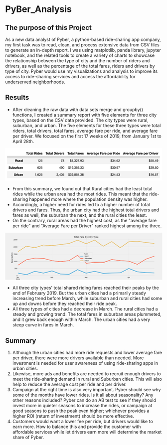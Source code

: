 # PyBer_Analysis


## The purpose of this Project

As a new data analyst of Pyber, a python-based ride-sharing app company, my first task was to read, clean, and process extensive data from CSV files to generate an in-depth report. I was using matplotlib, panda library, jupyter notebook, and the related tools to create a variety of charts to showcase the relationship between the type of city and the number of riders and drivers, as well as the percentage of the total fares, riders and drivers by type of city. Pyber would use my visualizations and analysis to improve its access to ride-sharing services and access the affordability for underserved neighborhoods.


## Results
- After cleaning the raw data with data sets merge and groupby() functions, I created a summary report with five elements for three city types, based on the CSV data provided. The city types were rural, suburban, and urban. The five elements for these three types were total riders, total drivers, total fares, average fare per ride, and average fare per driver. We focused on the first 17 weeks of 2019, from January 1st to April 28th.

![results](analysis/Deliverable_1_result.png)
- From this summary, we found out that Rural cities had the least total rides while the urban area had the most rides. This meant that the ride-sharing happened more where the population density was higher.
- Accordingly, a higher need for rides led to a higher number of total drivers and fares. Thus, the urban city had the highest total drivers and fares as well, the suburban the next, and the rural cities the least.
- On the contrary, rural areas had the highest cost, as the "average fare per ride" and "Average Fare per Driver" ranked highest among the three.

![charts](analysis/PyBer_fare_summary.png)
- All three city types' total shared riding fares reached their peaks by the end of February 2019. But the urban cities had a primarily steady increasing trend before March, while suburban and rural cities had some up and downs before they reached their ride peak.
- All three types of cities had a decrease in March. The rural cities had a steady and growing trend. The total fares in suburban areas plummeted, and it grew back enough within March. The urban cities had a very steep curve in fares in March.

## Summary
1. Although the urban cities had more ride requests and lower average fare per driver, there were more drivers available than needed. More investment is needed for user awareness of using ride-sharing apps in urban cities.
2. Likewise, more ads and benefits are needed to recruit enough drivers to meet the ride-sharing demand in rural and Suburban cities. This will also help to reduce the average cost per ride and per driver.
3. Campaign at the right time is also very important. Pyber should see why some of the months have lower rides. Is it all about seasonality? Any other reasons included? Pyber can do an AB test to see if they should invest more in quieter seasons to increase the rides, or campaign at good seasons to push the peak even higher; whichever provides a higher ROI (return of investment) should be more effective.
4. Customers would want a lower fee per ride, but drivers would like to earn more. How to balance this and provide the customer with affordable services while let drivers earn more will determine the market share of Pyber.
